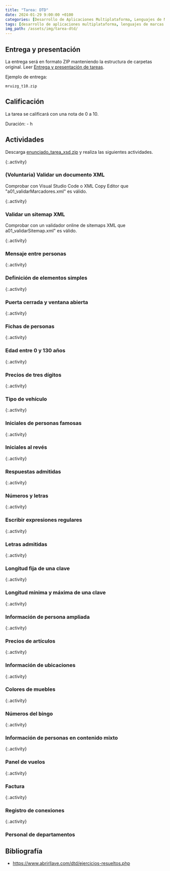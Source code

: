 ```yaml
---
title: "Tarea: DTD"
date: 2024-01-29 9:00:00 +0100
categories: [Desarrollo de Aplicaciones Multiplataforma, Lenguajes de Marcas y Sistemas de Gestión de Información]
tags: [desarrollo de aplicaciones multiplataforma, lenguajes de marcas y sistemas de gestión de información, administración de sistemas informáticos de red, práctica, tarea, dam, daw, asir]
img_path: /assets/img/tarea-dtd/
---
```


## Entrega y presentación

La entrega será en formato ZIP manteniendo la estructura de carpetas original. Leer [Entrega y presentación de tareas](/posts/entrega-presentacion-tareas/).

Ejemplo de entrega:

```plaintext
mruizg_t10.zip

```

## Calificación

La tarea se calificará con una nota de 0 a 10.

Duración: - h

## Actividades

Descarga [enunciado_tarea_xsd.zip](/assets/img/tarea-xsd/enunciado_tarea_xsd.zip) y realiza las siguientes actividades.

{:.activity}
### (Voluntaria) Validar un documento XML

Comprobar con Visual Studio Code o XML Copy Editor que "a01_validarMarcadores.xml" es válido.

{:.activity}
### Validar un sitemap XML

Comprobar con un validador online de sitemaps XML que a01_validarSitemap.xml" es válido.

{:.activity}
### Mensaje entre personas

{:.activity}
### Definición de elementos simples



{:.activity}
### Puerta cerrada y ventana abierta




{:.activity}
### Fichas de personas




{:.activity}
### Edad entre 0 y 130 años



{:.activity}
### Precios de tres dígitos



{:.activity}
### Tipo de vehículo



{:.activity}
### Iniciales de personas famosas



{:.activity}
### Iniciales al revés



{:.activity}
### Respuestas admitidas



{:.activity}
### Números y letras



{:.activity}
### Escribir expresiones regulares



{:.activity}
### Letras admitidas



{:.activity}
### Longitud fija de una clave



{:.activity}
### Longitud mínima y máxima de una clave



{:.activity}
### Información de persona ampliada



{:.activity}
### Precios de artículos



{:.activity}
### Información de ubicaciones



{:.activity}
### Colores de muebles




{:.activity}
### Números del bingo



{:.activity}
### Información de personas en contenido mixto



{:.activity}
### Panel de vuelos



{:.activity}
### Factura



{:.activity}
### Registro de conexiones



{:.activity}
### Personal de departamentos

## Bibliografía

- <https://www.abrirllave.com/dtd/ejercicios-resueltos.php>